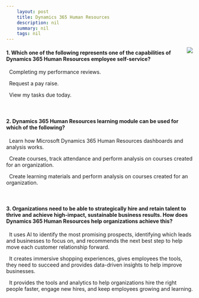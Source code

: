 ```yaml
---
    layout: post
    title: Dynamics 365 Human Resources 
    description: nil
    summary: nil
    tags: nil
---
```



 <a target="_blank" href="https://docs.microsoft.com/en-us/learn/modules/dynamics-365-for-talent/5-knowledge-check/"><i class="fas fa-external-link-alt"></i> </a>
 <img align="right" src="https://docs.microsoft.com/en-us/learn/achievements/d365-for-talent.svg">
####  1. Which one of the following represents one of the capabilities of Dynamics 365 Human Resources employee self-service?


<i class='fas fa-check-square' style='color: Dodgerblue;'></i> &nbsp;&nbsp;Completing my performance reviews.

<i class='far fa-square'></i> &nbsp;&nbsp;Request a pay raise.

<i class='far fa-square'></i> &nbsp;&nbsp;View my tasks due today.
<br />
<br />
<br />

####  2. Dynamics 365 Human Resources learning module can be used for which of the following?


<i class='far fa-square'></i> &nbsp;&nbsp;Learn how Microsoft Dynamics 365 Human Resources dashboards and analysis works.

<i class='fas fa-check-square' style='color: Dodgerblue;'></i> &nbsp;&nbsp;Create courses, track attendance and perform analysis on courses created for an organization.

<i class='far fa-square'></i> &nbsp;&nbsp;Create learning materials and perform analysis on courses created for an organization.
<br />
<br />
<br />

####  3. Organizations need to be able to strategically hire and retain talent to thrive and achieve high-impact, sustainable business results. How does Dynamics 365 Human Resources help organizations achieve this?


<i class='far fa-square'></i> &nbsp;&nbsp;It uses AI to identify the most promising prospects, identifying which leads and businesses to focus on, and recommends the next best step to help move each customer relationship forward.

<i class='far fa-square'></i> &nbsp;&nbsp;It creates immersive shopping experiences, gives employees the tools, they need to succeed and provides data-driven insights to help improve businesses.

<i class='fas fa-check-square' style='color: Dodgerblue;'></i> &nbsp;&nbsp;It provides the tools and analytics to help organizations hire the right people faster, engage new hires, and keep employees growing and learning.
<br />
<br />
<br />
